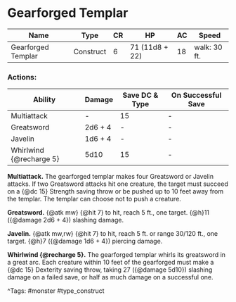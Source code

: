 # Gearforged Templar

| Name | Type | CR | HP | AC | Speed |
|------|------|----|----|----|-------|
| Gearforged Templar | Construct | 6 | 71 (11d8 + 22) | 18 | walk: 30 ft. |

### Actions:

| Ability | Damage | Save DC & Type | On Successful Save |
|---------|--------|----------------|--------------------|
| Multiattack | - | 15 | - |
| Greatsword | 2d6 + 4 | - | - |
| Javelin | 1d6 + 4 | - | - |
| Whirlwind {@recharge 5} | 5d10 | 15 | - |


**Multiattack.** The gearforged templar makes four Greatsword or Javelin attacks. If two Greatsword attacks hit one creature, the target must succeed on a {@dc 15} Strength saving throw or be pushed up to 10 feet away from the templar. The templar can choose not to push a creature.

**Greatsword.** {@atk mw} {@hit 7} to hit, reach 5 ft., one target. {@h}11 ({@damage 2d6 + 4}) slashing damage.

**Javelin.** {@atk mw,rw} {@hit 7} to hit, reach 5 ft. or range 30/120 ft., one target. {@h}7 ({@damage 1d6 + 4}) piercing damage.

**Whirlwind {@recharge 5}.** The gearforged templar whirls its greatsword in a great arc. Each creature within 10 feet of the gearforged must make a {@dc 15} Dexterity saving throw, taking 27 ({@damage 5d10}) slashing damage on a failed save, or half as much damage on a successful one.

^Tags: #monster #type_construct